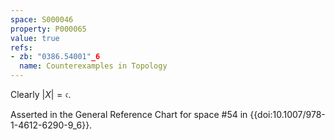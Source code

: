 ```yaml
---
space: S000046
property: P000065
value: true
refs:
- zb: "0386.54001"_6
  name: Counterexamples in Topology
---
```


Clearly $|X| = \mathfrak{c}$.

Asserted in the General Reference Chart for space #54 in
{{doi:10.1007/978-1-4612-6290-9_6}}.
